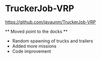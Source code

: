 # TruckerJob-VRP
https://github.com/javaunm/TruckerJob-VRP

** Moved point to the docks **
* Random spawning of trucks and trailers
* Added more missions
* Code improvement

